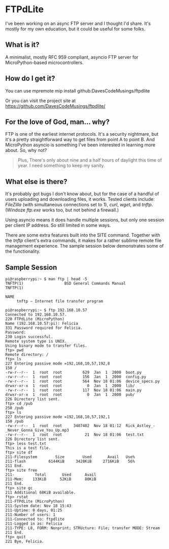 # FTPdLite
I've been working on an async FTP server and I thought I'd share. It's mostly for my own education, but it could be useful for some folks.

## What is it?
A minimalist, mostly RFC 959 compliant, asyncio FTP server for MicroPython-based microcontrollers.

## How do I get it?
You can use mpremote mip install github:DavesCodeMusings/ftpdlite

Or you can visit the project site at https://github.com/DavesCodeMusings/ftpdlite/

## For the love of God, man... why?
FTP is one of the earliest internet protocols. It's a security nightmare, but it's a pretty straightforward way to get files from point A to point B. And MicroPython asyncio is something I've been interested in learning more about. So, why not?

>Plus, There's only about nine and a half hours of daylight this time of year. I need something to keep my sanity.

## What else is there?
It's probably got bugs I don't know about, but for the case of a handful of users uploading and downloading files, it works. Tested clients include: _FileZilla_ (with simultaneous connections set to 1), _curl_, _wget_, and  _tnftp_. (Windoze _ftp.exe_ works too, but not behind a firewall.)

Using asyncio means it does handle multiple sessions, but only one session per client IP address. So still limited in some ways.

There are some extra features built into the SITE command. Together with the _tnftp_ client's extra commands, it makes for a rather sublime remote file management experience. The sample session below demonstrates some of the functionality.

## Sample Session

```
pi@raspberrypi:~ $ man ftp | head -5
TNFTP(1)                  BSD General Commands Manual                 TNFTP(1)

NAME
     tnftp — Internet file transfer program

pi@raspberrypi:~ $ ftp 192.168.10.57
Connected to 192.168.10.57.
220 FTPdLite (MicroPython)
Name (192.168.10.57:pi): Felicia
331 Password required for Felicia.
Password:
230 Login successful.
Remote system type is UNIX.
Using binary mode to transfer files.
ftp> pwd
Remote directory: /
ftp> ls
227 Entering passive mode =192,168,10,57,192,8
150 /
-rw-r--r--  1  root  root         629  Jan  1  2000  boot.py
-rw-r--r--  1  root  root         156  Jan  1  2000  config.py
-rw-r--r--  1  root  root         564  Nov 18 01:06  device_specs.py
drwxr-xr-x  1  root  root           0  Jan  1  2000  lib/
-rw-r--r--  1  root  root         117  Nov 18 01:06  main.py
drwxr-xr-x  1  root  root           0  Jan  1  2000  pub/
226 Directory list sent.
ftp> cd /pub
250 /pub
ftp> ls
227 Entering passive mode =192,168,10,57,192,1
150 /pub
-rw-r--r--  1  root  root     3407402  Nov 18 01:12  Rick_Astley_-_Never_Gonna_Give_You_Up.mp3
-rw-r--r--  1  root  root          21  Nov 18 01:06  test.txt
226 Directory list sent.
ftp> less test.txt
This is a test file.
ftp> site df
211-Filesystem        Size        Used       Avail   Use%
211-flash          6144KiB     3428KiB     2716KiB    56%
211 End.
ftp> site free
211-         Total       Used      Avail
211-Mem:    133KiB      52KiB      80KiB
211 End.
ftp> site gc
211 Additional 68KiB available.
ftp> rstat
211-FTPdLite (MicroPython)
211-System date: Nov 18 15:43
211-Uptime: 0 days, 01:25
211-Number of users: 1
211-Connected to: ftpdlite
211-Logged in as: Felicia
211-TYPE: L8, FORM: Nonprint; STRUcture: File; transfer MODE: Stream
211 End.
ftp> quit
221 Bye, Felicia.
```
